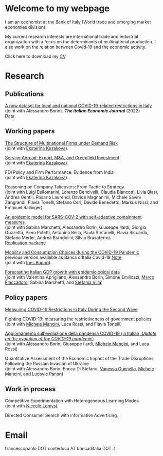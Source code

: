 # Welcome to my webpage

I am an economist at the Bank of Italy (World trade and emerging market economies division).

My current research interests are international trade and industrial organization with a focus on the determinants of multinational production. I also work on the relation between Covid-19 and the economic activity.

Click here to download my <a href="https://github.com/fpaoloconteduca/fpaoloconteduca.github.io/raw/main/CV (3).pdf">CV</a>.

# Research

## Publications

<a href = "https://link.springer.com/article/10.1007/s40797-022-00197-0">A new dataset for local and national COVID-19-related restrictions in Italy</a> (joint with Alessandro Borin). <b><i>The Italian Economic Journal</i></b> (2022) <br>
<a href = "https://www.dropbox.com/sh/s6j0eb12ipsomc4/AAAfAeoAJch9Nf8pBUlrfBNma?dl=0">Data</a>

## Working papers




<a href = "https://drive.google.com/file/d/12a7-yrnwIpMa19hrOaZMtwdSoxmmFGnP/view">The Structure of Multinational Firms under Demand Risk</a><br>(joint with <a href = "https://ekaterinakazakova.com/"> Ekaterina Kazakova</a>).

<a href = "https://drive.google.com/file/d/1rWhlbiC8pCSQvjzhEfCo6I7vKjZqfTow/view">Serving Abroad: Export, M&A, and Greenfield Investment</a><br>(joint with <a href = "https://ekaterinakazakova.com/"> Ekaterina Kazakova</a>).

FDI Policy and Firm Performance: Evidence from India<br>(joint with <a href = "https://ekaterinakazakova.com/"> Ekaterina Kazakova</a>).

Reasoning on Company Takeovers: From Tactic to Strategy<br>(joint with Luigi Bellomarini, Lorenzo Bencivelli, Claudia Biancotti, Livia Blasi, Andrea Gentili, Rosario Laurendi, Davide Magnanimi, Michele Savini Zangrandi, Flavia Tonelli, Stefano Ceri, Davide Benedetto, Markus Nissl, and Emanuel Sallinger).


<a href = "https://www.bancaditalia.it/pubblicazioni/qef/2022-0681/QEF_681_22.pdf">An epidemic model for SARS-COV-2 with self-adaptive containment measures</a><br>(joint with Sabina Marchetti, Alessandro Borin, Giuseppe Ilardi, Giorgio Guzzetta, Piero Poletti, Antonino Bella, Paola Stefanelli, Flavia Riccardo, Stefano Merler, Andrea Brandolini, Silvio Brusaferro).<br>
<a href = "https://zenodo.org/record/6668605#.YrAbOoXP3IV">Replication package</a>

<a href = "https://papers.ssrn.com/sol3/papers.cfm?abstract_id=3873765">Mobility and Consumption Choices during the COVID-19 Pandemic</a><br>
previous version available as Banca d'Italia Covid-19 <a href = "https://www.bancaditalia.it/pubblicazioni/note-covid-19/2020/Nota_Covid_Mobility_Before_Gvt_Restrictions_09112020.pdf">Note</a><br>(joint with <a href = "https://sites.google.com/site/inesbuono/home">Ines Buono</a>).

<a href = "https://www.bancaditalia.it/pubblicazioni/qef/2021-0664/index.html?com.dotmarketing.htmlpage.language=1">Forecasting Italian GDP growth with epidemiological data</a><br>(joint with Valentina Aprigliano, Alessandro Borin, Simone Emiliozzi, <a href = "https://sites.google.com/view/marcoflaccadoro/home">Marco Flaccadoro</a>, Sabina Marchetti, and <a href = "https://sites.google.com/site/stefaniavilla3">Stefania Villa</a>)



## Policy papers

<a href = "https://www.bancaditalia.it/pubblicazioni/note-covid-19/2021/mobility_restrictions_italy_second_wave.pdf">Measuring COVID-19 Restrictions in Italy During the Second Wave</a>

<!-- <a href = "https://www.sipotra.it/wp-content/uploads/2020/11/MOBILITY-BEFORE-GOVERNMENT-RESTRICTIONS-IN-THE-WAKE-OF-COVID-19.pdf">Mobility Before Government Restrictions in the Wake of COVID-19</a><br>(joint with <a href = "https://sites.google.com/site/inesbuono/home">Ines Buono</a>).-->

<a href = "https://www.bancaditalia.it/pubblicazioni/note-covid-19/2020/Nota_Lockdown_circolazione.pdf">Fighting COVID-19: measuring the restrictiveness of government policies</a><br>(joint with <a href = "http://www.tradeconomics.com/mancini">Michele Mancini</a>, Luca Rossi, and Flavia Tonelli)

<a href = "https://www.bancaditalia.it/pubblicazioni/note-covid-19/2020/Aggiornamento_evoluzione_pandemia_Covid_19-2020.07.20.pdf">Aggiornamento sull'evoluzione della pandemia COVID-19 (in Italian, <i>Update on the evolution of the COVID-19 pandemic</i>)</a><br>(joint with Alessandro Borin, Giuseppe Ilardi,  <a href = "http://www.tradeconomics.com/mancini">Michele Mancini</a>, and Luca Rossi)
 
Quantitative Assessment of the Economic Impact of the Trade Disruptions Following the Russian Invasion of Ukraine<br>(joint with Alessandro Borin, Enrica Di Stefano, <a href = "https://sites.google.com/site/vanessagunnella/">Vanessa Gunnella</a>, <a href = "http://www.tradeconomics.com/mancini">Michele Mancini</a>, and <a href = "https://sites.google.com/site/ludovicpanon/home">Ludovic Panon</a>)
   
## Work in process

Competitive Experimentation with Heterogeneous Learning Modes<br>(joint with <a href = "https://niccololomys.com/">Niccolò Lomys</a>). 

Directed Consumer Search with Informative Advertising.

# Email

francescopaolo DOT conteduca AT bancaditalia DOT it

<a href="https://www.revolvermaps.com/?target=enlarge&amp;i=0zc0mexk33u"><img src="//ra.revolvermaps.com/h/m/a/0/ff0000/128/0/0zc0mexk33u.png" width="1" height="1" alt="Map" style="border:0;"></a>


